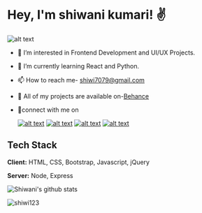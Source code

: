  # Hey, I'm shiwani kumari! ✌
   ![alt text](https://encrypted-tbn0.gstatic.com/images?q=tbn:ANd9GcRAaMcphX8cBtcMsewlmlxX5Q5n7oGgbLR_8A&usqp=CAU "")  

 
- 👀 I’m interested in Frontend Development and UI/UX Projects. 

- 🌱 I’m currently learning React and Python. 
 
- 📫 How to reach me- shiwi7079@gmail.com

- 🎁 All of my projects are available on-[Behance](https://www.behance.net/shiwanikumari) 

- 🤝connect with me on 

	[	![alt text](https://img.shields.io/badge/LinkedIn-0077B5?style=for-the-badge&logo=linkedin&logoColor=white)](https://www.linkedin.com/in/shiwani-kumari-69298b207/)
	[	![alt text](	https://img.shields.io/badge/Twitter-1DA1F2?style=for-the-badge&logo=twitter&logoColor=white)](https://twitter.com/shiwani46334156)
 	[	![alt text](https://img.shields.io/badge/Instagram-E4405F?style=for-the-badge&logo=instagram&logoColor=white)](https://www.instagram.com/_s.h.i.w.a.n.i._/)
	[	![alt text](https://img.shields.io/badge/Facebook-1877F2?style=for-the-badge&logo=facebook&logoColor=white	)](https://www.facebook.com/shiwani.jha.9404/)
 
 ## Tech Stack

**Client:** HTML, CSS, Bootstrap, Javascript, jQuery

**Server:** Node, Express
 
![Shiwani's github stats](https://github-readme-stats.vercel.app/api?username=shiwi123&count_private=true&theme=tokyonight&hide=contribs,prs)
</details>

<p align="left"> <img src="https://komarev.com/ghpvc/?username=shiwi123&label=Profile%20views&color=0e75b6&style=flat" alt="shiwi123" /> </p>
<!---
shiwi123/shiwi123 is a ✨ special ✨ repository because its `README.md` (this file) appears on your GitHub profile.
You can click the Preview link to take a look at your changes.
--->
